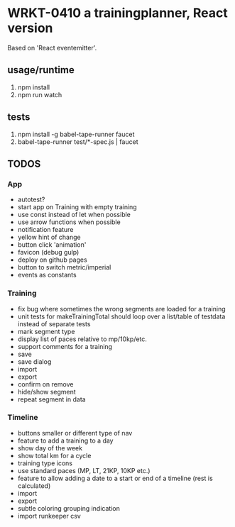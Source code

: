 
# WRKT-0410 a trainingplanner, React version

Based on 'React eventemitter'.

## usage/runtime
 1. npm install
 2. npm run watch

## tests
 1. npm install -g babel-tape-runner faucet
 2. babel-tape-runner test/*-spec.js | faucet

## TODOS

### App
- autotest?
- start app on Training with empty training
- use const instead of let when possible
- use arrow functions when possible
- notification feature
- yellow hint of change
- button click 'animation'
- favicon (debug gulp)
- deploy on github pages
- button to switch metric/imperial
- events as constants

### Training
- fix bug where sometimes the wrong segments are loaded for a training
- unit tests for makeTrainingTotal should loop over a list/table of testdata instead of separate tests
- mark segment type
- display list of paces relative to mp/10kp/etc.
- support comments for a training
- save
- save dialog
- import
- export
- confirm on remove
- hide/show segment
- repeat segment in data

### Timeline
- buttons smaller or different type of nav
- feature to add a training to a day
- show day of the week
- show total km for a cycle
- training type icons
- use standard paces (MP, LT, 21KP, 10KP etc.)
- feature to allow adding a date to a start or end of a timeline (rest is calculated)
- import
- export
- subtle coloring grouping indication
- import runkeeper csv
